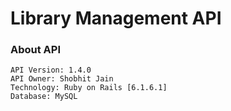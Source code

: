 # Library Management API

### About API
```
API Version: 1.4.0
API Owner: Shobhit Jain
Technology: Ruby on Rails [6.1.6.1]
Database: MySQL
```
